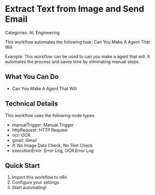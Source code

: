 # Extract Text from Image and Send Email

Categories: AI, Engineering

This workflow automates the following task: Can You Make A Agent That Will

Example: This workflow can be used to can you make a agent that will. It automates the process and saves time by eliminating manual steps.

## What You Can Do
- Can You Make A Agent That Will

## Technical Details

This workflow uses the following node types:

- manualTrigger: Manual Trigger
- httpRequest: HTTP Request
- ocr: OCR
- gmail: Gmail
- if: No Image Data Check, No Text Check
- executionError: Error Log, OCR Error Log

## Quick Start
1. Import this workflow to n8n
2. Configure your settings
3. Start automating!

